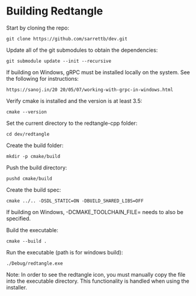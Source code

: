 
# Building Redtangle

Start by cloning the repo:

    git clone https://github.com/sarrettb/dev.git

Update all of the git submodules to obtain the dependencies:

    git submodule update --init --recursive

If building on Windows, gRPC must be installed locally on the system. See the following for instructions:

    https://sanoj.in/20 20/05/07/working-with-grpc-in-windows.html

Verify cmake is installed and the version is at least 3.5:

    cmake --version 

Set the current directory to the redtangle-cpp folder:

    cd dev/redtangle

Create the build folder:

    mkdir -p cmake/build 

Push the build directory:

    pushd cmake/build 

Create the build spec:
    
    cmake ../.. -DSDL_STATIC=ON -DBUILD_SHARED_LIBS=OFF

If building on Windows, -DCMAKE_TOOLCHAIN_FILE=<path> needs to also be specified. 

Build the executable:

    cmake --build . 

Run the executable (path is for windows build):

    ./Debug/redtangle.exe

Note: In order to see the redtangle icon, you must manually copy the file into the executable directory. This functionality is handled when using the installer.  
